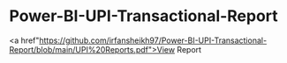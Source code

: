 # Power-BI-UPI-Transactional-Report

<a href"https://github.com/irfansheikh97/Power-BI-UPI-Transactional-Report/blob/main/UPI%20Reports.pdf">View Report</a>
